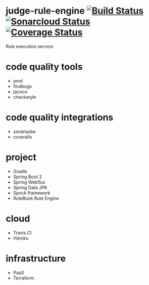 # judge-rule-engine [![Build Status](https://travis-ci.org/lapots/judge-rule-engine.svg?branch=master)](https://travis-ci.org/lapots/judge-rule-engine) [![Sonarcloud Status](https://sonarcloud.io/api/project_badges/measure?project=com.lapots.breed.judge:judge-rule-engine&metric=alert_status)](https://sonarcloud.io/dashboard?id=com.lapots.breed.judge:judge-rule-engine) [![Coverage Status](https://coveralls.io/repos/github/lapots/judge-rule-engine/badge.svg?branch=master)](https://coveralls.io/github/lapots/judge-rule-engine?branch=master)

Rule execution service

# code quality tools
- pmd
- findbugs
- jacoco
- checkstyle

# code quality integrations
- sonarqube
- coveralls

# project
- Gradle
- Spring Boot 2
- Spring Webflux
- Spring Data JPA
- Spock framework
- RuleBook Rule Engine

# cloud
- Travis CI
- Heroku

# infrastructure
- PaaS
- Terraform
